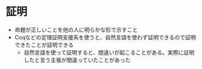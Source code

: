 # 証明

- 命題が正しいことを他の人に明らかな形で示すこと
- Coqなどの定理証明支援系を使うと、自然言語を使わず証明できるので証明できたことが証明できる
  - 自然言語を使って証明すると、間違いが起こることがある。実際に証明したと言う主張が間違っていたことがあった
